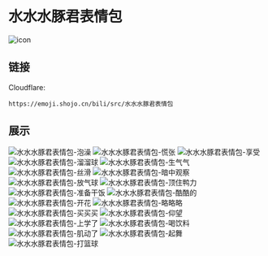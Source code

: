 # 水水水豚君表情包
![icon](https://emoji.shojo.cn/bili/src/水水水豚君表情包/icon.png)
## 链接
Cloudflare:
```
https://emoji.shojo.cn/bili/src/水水水豚君表情包
```
## 展示
![水水水豚君表情包-泡澡](https://emoji.shojo.cn/bili/src/水水水豚君表情包/水水水豚君表情包-泡澡.png)
![水水水豚君表情包-慌张](https://emoji.shojo.cn/bili/src/水水水豚君表情包/水水水豚君表情包-慌张.png)
![水水水豚君表情包-享受](https://emoji.shojo.cn/bili/src/水水水豚君表情包/水水水豚君表情包-享受.png)
![水水水豚君表情包-溜溜球](https://emoji.shojo.cn/bili/src/水水水豚君表情包/水水水豚君表情包-溜溜球.png)
![水水水豚君表情包-生气气](https://emoji.shojo.cn/bili/src/水水水豚君表情包/水水水豚君表情包-生气气.png)
![水水水豚君表情包-丝滑](https://emoji.shojo.cn/bili/src/水水水豚君表情包/水水水豚君表情包-丝滑.png)
![水水水豚君表情包-暗中观察](https://emoji.shojo.cn/bili/src/水水水豚君表情包/水水水豚君表情包-暗中观察.png)
![水水水豚君表情包-放气球](https://emoji.shojo.cn/bili/src/水水水豚君表情包/水水水豚君表情包-放气球.png)
![水水水豚君表情包-顶住鸭力](https://emoji.shojo.cn/bili/src/水水水豚君表情包/水水水豚君表情包-顶住鸭力.png)
![水水水豚君表情包-准备干饭](https://emoji.shojo.cn/bili/src/水水水豚君表情包/水水水豚君表情包-准备干饭.png)
![水水水豚君表情包-酷酷的](https://emoji.shojo.cn/bili/src/水水水豚君表情包/水水水豚君表情包-酷酷的.png)
![水水水豚君表情包-开花](https://emoji.shojo.cn/bili/src/水水水豚君表情包/水水水豚君表情包-开花.png)
![水水水豚君表情包-略略略](https://emoji.shojo.cn/bili/src/水水水豚君表情包/水水水豚君表情包-略略略.png)
![水水水豚君表情包-买买买](https://emoji.shojo.cn/bili/src/水水水豚君表情包/水水水豚君表情包-买买买.png)
![水水水豚君表情包-仰望](https://emoji.shojo.cn/bili/src/水水水豚君表情包/水水水豚君表情包-仰望.png)
![水水水豚君表情包-上学了](https://emoji.shojo.cn/bili/src/水水水豚君表情包/水水水豚君表情包-上学了.png)
![水水水豚君表情包-喝饮料](https://emoji.shojo.cn/bili/src/水水水豚君表情包/水水水豚君表情包-喝饮料.png)
![水水水豚君表情包-肌动了](https://emoji.shojo.cn/bili/src/水水水豚君表情包/水水水豚君表情包-肌动了.png)
![水水水豚君表情包-起舞](https://emoji.shojo.cn/bili/src/水水水豚君表情包/水水水豚君表情包-起舞.png)
![水水水豚君表情包-打篮球](https://emoji.shojo.cn/bili/src/水水水豚君表情包/水水水豚君表情包-打篮球.png)
